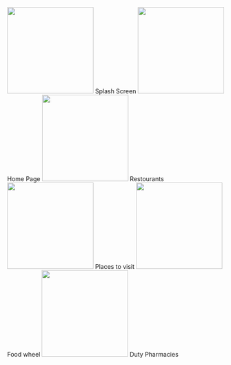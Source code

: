 <img src="https://github.com/mehmetkurt98/mersin/assets/56899039/be1c43b4-7e18-4a23-8faa-c4f52ee883ca" width="200">	
	Splash Screen
<img src="https://github.com/mehmetkurt98/mersin/assets/56899039/ed99edbd-29ae-4a05-bae2-64916b72c4be" width="200">
	Home Page
<img src="https://github.com/mehmetkurt98/mersin/assets/56899039/f1f1e5dc-86d0-4095-8999-caf8e2dd4b94" width="200">
	Restourants
<img src="https://github.com/mehmetkurt98/mersin/assets/56899039/e4610512-699d-4c6b-ac54-31fa2a5e0df3" width="200">	
	Places to visit
<img src="https://github.com/mehmetkurt98/mersin/assets/56899039/6a9317e4-c520-4f4e-8b61-73327031b09a" width="200">	
	Food wheel
<img src="https://github.com/mehmetkurt98/mersin/assets/56899039/5a909e8f-5eab-4d43-bda9-d59b2efde66b" width="200">	
	Duty Pharmacies



